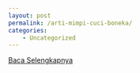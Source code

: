 ```yaml
---
layout: post
permalink: /arti-mimpi-cuci-boneka/
categories:
    - Uncategorized
---
```


[Baca Selengkapnya](/02)